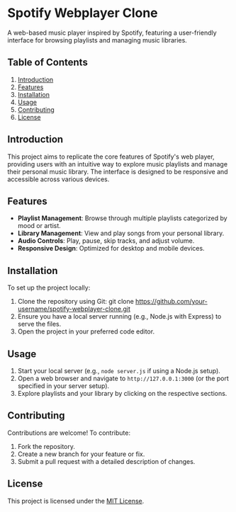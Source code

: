 # Spotify Webplayer Clone
A web-based music player inspired by Spotify, featuring a user-friendly interface for browsing playlists and managing music libraries.

## Table of Contents
1. [Introduction](#introduction)
2. [Features](#features)
3. [Installation](#installation)
4. [Usage](#usage)
5. [Contributing](#contributing)
6. [License](#license)

## Introduction
This project aims to replicate the core features of Spotify's web player, providing users with an intuitive way to explore music playlists and manage their personal music library. The interface is designed to be responsive and accessible across various devices.

## Features
- **Playlist Management**: Browse through multiple playlists categorized by mood or artist.
- **Library Management**: View and play songs from your personal library.
- **Audio Controls**: Play, pause, skip tracks, and adjust volume.
- **Responsive Design**: Optimized for desktop and mobile devices.

## Installation
To set up the project locally:
1. Clone the repository using Git: git clone https://github.com/your-username/spotify-webplayer-clone.git
2. Ensure you have a local server running (e.g., Node.js with Express) to serve the files.
3. Open the project in your preferred code editor.

## Usage
1. Start your local server (e.g., `node server.js` if using a Node.js setup).
2. Open a web browser and navigate to `http://127.0.0.1:3000` (or the port specified in your server setup).
3. Explore playlists and your library by clicking on the respective sections.

## Contributing
Contributions are welcome! To contribute:
1. Fork the repository.
2. Create a new branch for your feature or fix.
3. Submit a pull request with a detailed description of changes.

## License
This project is licensed under the [MIT License](https://opensource.org/licenses/MIT).
